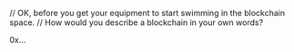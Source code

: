 // OK, before you get your equipment to start swimming in the blockchain space. 
// How would you describe a blockchain in your own words?

0x...